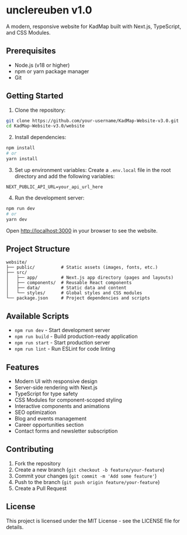 # unclereuben v1.0

A modern, responsive website for KadMap built with Next.js, TypeScript, and CSS Modules.

## Prerequisites

- Node.js (v18 or higher)
- npm or yarn package manager
- Git

## Getting Started

1. Clone the repository:
```bash
git clone https://github.com/your-username/KadMap-Website-v3.0.git
cd KadMap-Website-v3.0/website
```

2. Install dependencies:
```bash
npm install
# or
yarn install
```

3. Set up environment variables:
Create a `.env.local` file in the root directory and add the following variables:
```env
NEXT_PUBLIC_API_URL=your_api_url_here
```

4. Run the development server:
```bash
npm run dev
# or
yarn dev
```

Open [http://localhost:3000](http://localhost:3000) in your browser to see the website.

## Project Structure

```
website/
├── public/          # Static assets (images, fonts, etc.)
├── src/
│   ├── app/         # Next.js app directory (pages and layouts)
│   ├── components/  # Reusable React components
│   ├── data/        # Static data and content
│   └── styles/      # Global styles and CSS modules
└── package.json     # Project dependencies and scripts
```

## Available Scripts

- `npm run dev` - Start development server
- `npm run build` - Build production-ready application
- `npm run start` - Start production server
- `npm run lint` - Run ESLint for code linting

## Features

- Modern UI with responsive design
- Server-side rendering with Next.js
- TypeScript for type safety
- CSS Modules for component-scoped styling
- Interactive components and animations
- SEO optimization
- Blog and events management
- Career opportunities section
- Contact forms and newsletter subscription

## Contributing

1. Fork the repository
2. Create a new branch (`git checkout -b feature/your-feature`)
3. Commit your changes (`git commit -m 'Add some feature'`)
4. Push to the branch (`git push origin feature/your-feature`)
5. Create a Pull Request

## License

This project is licensed under the MIT License - see the LICENSE file for details.


